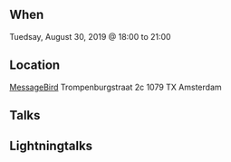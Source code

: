 When
----
Tuedsay, August 30, 2019 @ 18:00 to 21:00

Location
--------
[MessageBird](https://messagebird.com)
Trompenburgstraat 2c
1079 TX Amsterdam

Talks
-----


Lightningtalks
--------------

